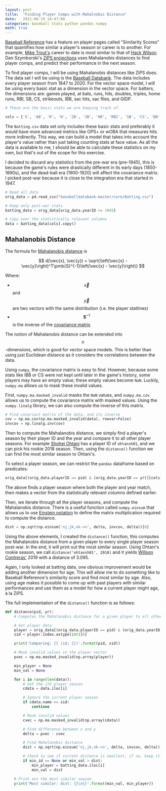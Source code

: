 ```yaml
---
layout: post
title:  "Finding Player Comps with Mahalnobis Distance"
date:   2021-06-19 14:47:00
categories: baseball stats python pandas numpy
math: true
---
```

[Baseball Reference](https://baseball-reference.com/) has a feature on player pages called "Similarity Scores" that quantifies how similar a player's season or career is to another. For example, [Mike Trout's](https://www.baseball-reference.com/players/t/troutmi01.shtml#all_ss_other) career to date is most similar to that of [Hack Wilson](https://www.baseball-reference.com/players/w/wilsoha01.shtml). Dan Szymborski's [ZiPS projections](https://blogs.fangraphs.com/the-2021-zips-projections-an-introduction/) uses Mahalanobis distances to find player comps, and predict their performance in the next season.

To find player comps, I will be using Mahalanobis distances like ZiPS does. The data set I will be using is the [Baseball Databank](https://github.com/chadwickbureau/baseballdatabank/tree/master/core). The data includes every player season from 1847 to 2020. For the vector space model, I will be using every basic stat as a dimension in the vector space. For batters, the dimensions are: games played, at bats, runs, hits, doubles, triples, home runs, RBI, SB, CS, strikeouts, IBB, sac hits, sac flies, and GIDP.

```py
# These are the basic stats we are keeping track of.

cols = ['G', 'AB', 'R', 'H', '2B', '3B', 'HR', 'RBI', 'SB', 'CS', 'BB', 'SO', 'IBB', 'SH', 'SF', 'GIDP']
```

The `Batting.csv` data set only includes these basic stats and preferably it would have more advanced metrics like OPS+ or wOBA that measures hits more indirectly. This way, we can build a model that takes into account the player's value rather than just taking counting stats at face value. As all the data is available to me, I should be able to calculate these statistics on my own, but that's out of the scope for this exercise.

I decided to discard any statistics from the pre-war era (pre-1945), this is because the game's rules were drastically different in its early days (1850-1890s), and the dead-ball era (1900-1920) will affect the covariance matrix. I picked post-war because it is close to the integration era that started in 1947.

```py
# Read all data
orig_data = pd.read_csv("baseballdatabank-master/core/Batting.csv")

# Keep only post-war stats
batting_data = orig_data[orig_data.yearID >= 1945]

# Copy over the statistically relevant columns
data = batting_data[cols].copy()
```

## Mahalanobis Distance

The formula for [Mahalanobis distance](https://en.wikipedia.org/wiki/Mahalanobis_distance) is

$$
d(\vec{x}, \vec{y}) = \sqrt{\left(\vec{x} - \vec{y}\right)^T\pmb{S}^{-1}\left(\vec{x} - \vec{y}\right)}
$$

Where:
- $$\vec{x}$$ and $$\vec{y}$$ are two vectors with the same distribution (i.e. the player statlines)
- $$\pmb{S}^{-1}$$ is the inverse of the [covariance matrix](https://en.wikipedia.org/wiki/Covariance_matrix)

The notion of Mahalanobis distance can be extended into $$n$$-dimensions, which is good for vector space models. This is better than using just Euclidean distance as it considers the correlations between the data.

Using `numpy`, the covariance matrix is easy to find. However, because some stats like IBB or CS were not kept until later in the game's history, some players may have an empty value; these empty values become `NaN`. Luckily, `numpy.ma` allows us to mask these invalid values.

First, `numpy.ma.masked_invalid` masks the `NaN` values, and `numpy.ma.cov` allows us to compute the covariance matrix with masked values. Using the `numpy.linalg` library, we can also compute the inverse of this matrix.
```py
# Find covariant matrix of the data, and its inverse
cov = np.ma.cov(np.ma.masked_invalid(data), rowvar=False)
invcov = np.linalg.inv(cov)
```

Then to compute the Mahalanobis distance, we simply find a player's season by their player ID and the year and compare it to all other player seasons. For example [Shohei Ohtani](https://www.baseball-reference.com/players/o/ohtansh01.shtml) has a player ID of `ohtansh01`, and we can pick his rookie 2018 season. Then, using the `distance()` function we can find the most similar season to Ohtani's.

To select a player season, we can restrict the `pandas` dataframe based on predicates:
```py
orig_data[(orig_data.playerID == pid) & (orig_data.yearID == yr)][cols]
```

The above finds a player season where both the player and year match, then makes a vector from the statistically relevant columns defined earlier.

Then, we iterate through all the player seasons, and compute the Mahalanobis distance. There is a useful function called `numpy.einsum` that allows us to use [Einstein notation](https://en.wikipedia.org/wiki/Einstein_notation) to define the matrix multiplication required to compute the distance.

```py
dist = np.sqrt(np.einsum('nj,jk,nk->n', delta, invcov, delta))[0]
```

Using the above elements, I created the `distance()` function, this computes the Mahalanobis distance from a given player to every single player season post-war. In the end, it will print out the most similar season. Using Ohtani's rookie season, we call `distance('ohtansh01', 2018)` and it yields [Willson Contreras'](https://www.baseball-reference.com/players/c/contrwi01.shtml) 2019 with a distance of 3.095.

Again, I only looked at batting data, one obvious improvement would be adding another dimension for age. This will allow me to do something like to Baseball Reference's similarity score and find most similar by age. Also, using age makes it possible to come up with past players with similar performances and use them as a model for how a current player might age, &agrave; la ZiPS.

The full implementation of the `distance()` function is as follows:

```py
def distance(pid, yr):
    # Computes the Mahalanobis distance for a given player to all other player.

    # Get player data
    player = orig_data[(orig_data.playerID == pid) & (orig_data.yearID == yr)][cols]
    sid = player.index.astype(int)[0]

    print('Comparing: {} (id: {})'.format(pid, sid))

    # Mask invalid values in the player vector
    pvec = np.ma.masked_invalid(np.array(player))

    min_player = None
    min_val = None

    for i in range(len(data)):
        # Get the ith player season
        cdata = data.iloc[i]

        # Ignore the current player season
        if cdata.name == sid:
            continue

        # Mask invalid values
        cvec = np.ma.masked_invalid(np.array(cdata))

        # Find difference between x and y
        delta = pvec - cvec

        # Find Mahalanobis distance
        dist = np.sqrt(np.einsum('nj,jk,nk->n', delta, invcov, delta))[0]

        # Check to see if current distance is smallest, if so, keep it.
        if min_id == None or min_val > dist:
            min_player = batting_data.iloc[i]
            min_val = dist

    # Print out the most similar season
    print('Most similar: dist: {}\n{}'.format(min_val, min_player))
```
